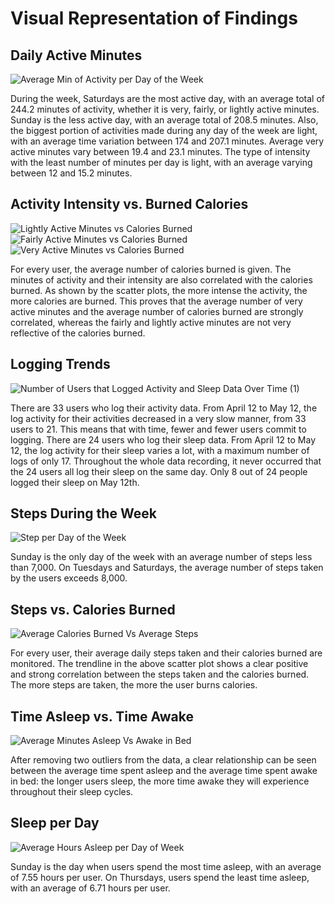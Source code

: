 # **Visual Representation of Findings**

## **Daily Active Minutes**

![Average Min of Activity per Day of the Week](https://github.com/EdwinKhoury/FitBit-Project/assets/146214280/d153c8be-9138-4645-92e5-d576151214f7)

During the week, Saturdays are the most active day, with an average total of 244.2 minutes of activity, whether it is very, fairly, or lightly active minutes.
Sunday is the less active day, with an average total of 208.5 minutes. Also, the biggest portion of activities made during any day of the week are light, with an average time variation between 174 and 207.1 minutes.
Average very active minutes vary between 19.4 and 23.1 minutes. The type of intensity with the least number of minutes per day is light, with an average varying between 12 and 15.2 minutes.


## **Activity Intensity vs. Burned Calories**

![Lightly Active Minutes vs Calories Burned](https://github.com/EdwinKhoury/FitBit-Project/assets/146214280/81c1b850-bfcd-40e8-93a9-1346edd7520c)
![Fairly Active Minutes vs Calories Burned](https://github.com/EdwinKhoury/FitBit-Project/assets/146214280/84130a12-e2a6-42a7-bf31-d7049aeaa684) 
![Very Active Minutes vs Calories Burned](https://github.com/EdwinKhoury/FitBit-Project/assets/146214280/a41a42b2-b06e-4ef8-9a47-a6e368e73fe6)

For every user, the average number of calories burned is given. The minutes of activity and their intensity are also correlated with the calories burned. As shown by the scatter plots, the more intense the activity, 
the more calories are burned. This proves that the average number of very active minutes and the average number of calories burned are strongly correlated, whereas the fairly and lightly active minutes are not very reflective of the calories burned.


## **Logging Trends**

![Number of Users that Logged Activity and Sleep Data Over Time (1)](https://github.com/EdwinKhoury/FitBit-Project/assets/146214280/73c8ba07-8c0e-4484-ac06-9f1f32c19556)

There are 33 users who log their activity data. From April 12 to May 12, the log activity for their activities decreased in a very slow manner, from 33 users to 21. This means that with time, fewer and fewer users commit to logging.
There are 24 users who log their sleep data. From April 12 to May 12, the log activity for their sleep varies a lot, with a maximum number of logs of only 17. Throughout the whole data recording, it never occurred that the 
24 users all log their sleep on the same day. Only 8 out of 24 people logged their sleep on May 12th.


## **Steps During the Week**

![Step per Day of the Week](https://github.com/EdwinKhoury/FitBit-Project/assets/146214280/fad23897-cd4e-423a-afda-ee26caaad6dc)

Sunday is the only day of the week with an average number of steps less than 7,000. On Tuesdays and Saturdays, the average number of steps taken by the users exceeds 8,000.


## **Steps vs. Calories Burned**

![Average Calories Burned Vs Average Steps](https://github.com/EdwinKhoury/FitBit-Project/assets/146214280/14b04102-e048-48ce-bcdd-40b750fd0372)

For every user, their average daily steps taken and their calories burned are monitored. The trendline in the above scatter plot shows a clear positive and strong correlation between the steps taken and 
the calories burned. The more steps are taken, the more the user burns calories.


## **Time Asleep vs. Time Awake**

![Average Minutes Asleep Vs Awake in Bed](https://github.com/EdwinKhoury/FitBit-Project/assets/146214280/aee34a35-82fe-4c82-a439-008f1683c7bb)

After removing two outliers from the data, a clear relationship can be seen between the average time spent asleep and the average time spent awake in bed: the longer users sleep, the more time awake they will experience 
throughout their sleep cycles.


## **Sleep per Day**

![Average Hours Asleep per Day of Week](https://github.com/EdwinKhoury/FitBit-Project/assets/146214280/aea4aacb-f3a3-4b26-9a58-89cd9f58ebc1)

Sunday is the day when users spend the most time asleep, with an average of 7.55 hours per user. On Thursdays, users spend the least time asleep, with an average of 6.71 hours per user.







